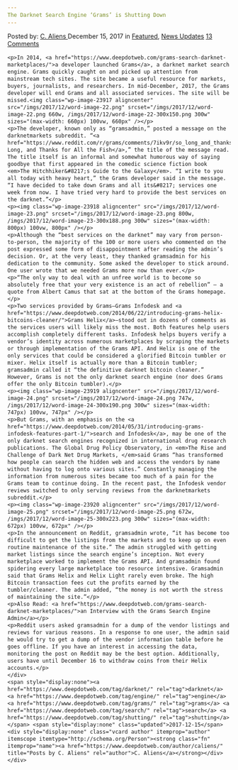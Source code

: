 ```yaml
---
The Darknet Search Engine ‘Grams’ is Shutting Down
---
```

<article class="post-listing post-23916 post type-post status-publish format-standard has-post-thumbnail hentry  tag-engine tag-grams tag-search tag-shutting">
    <div class="post-inner">
        <span>Posted by: <a href="https://www.deepdotweb.com/author/caliens/" title="">C. Aliens </a></span>
    <span>December 15, 2017</span>
    <span>in <a href="https://www.deepdotweb.com/category/deepdot-news/" rel="category tag">Featured</a>, <a href="https://www.deepdotweb.com/category/news-updates/" rel="category tag">News Updates</a></span>
    <span><a href="https://www.deepdotweb.com/2017/12/15/darknet-search-engine-grams-shutting/#comments">13 Comments</a></span>
    </p>
    <div class="clear"></div>
    
    <p>In 2014, <a href="https://www.deepdotweb.com/grams-search-darknet-marketplaces/">a developer launched Grams</a>, a darknet market search engine. Grams quickly caught on and picked up attention from mainstream tech sites. The site became a useful resource for markets, buyers, journalists, and researchers. In mid-December, 2017, the Grams developer will end Grams and all associated services. The site will be missed.<img class="wp-image-23917 aligncenter" src="/imgs/2017/12/word-image-22.png" srcset="/imgs/2017/12/word-image-22.png 660w, /imgs/2017/12/word-image-22-300x150.png 300w" sizes="(max-width: 660px) 100vw, 660px" /></p>
    <p>The developer, known only as “gramsadmin,” posted a message on the darknetmarkets subreddit. “<a href="https://www.reddit.com/r/grams/comments/7ikv9r/so_long_and_thanks_for_all_the_fish/">So Long, and Thanks for All the Fish</a>,” the title of the message read. The title itself is an informal and somewhat humorous way of saying goodbye that first appeared in the comedic science fiction book <em>The Hitchhiker&#8217;s Guide to the Galaxy</em>. “I write to you all today with heavy heart,” the Grams developer said in the message. “I have decided to take down Grams and all its&#8217; services one week from now. I have tried very hard to provide the best services on the darknet.”</p>
    <p><img class="wp-image-23918 aligncenter" src="/imgs/2017/12/word-image-23.png" srcset="/imgs/2017/12/word-image-23.png 800w, /imgs/2017/12/word-image-23-300x188.png 300w" sizes="(max-width: 800px) 100vw, 800px" /></p>
    <p>Although the “best services on the darknet” may vary from person-to-person, the majority of the 100 or more users who commented on the post expressed some form of disappointment after reading the admin’s decision. Or, at the very least, they thanked gramsadmin for his dedication to the community. Some asked the developer to stick around. One user wrote that we needed Grams more now than ever.</p>
    <p>“The only way to deal with an unfree world is to become so absolutely free that your very existence is an act of rebellion” — a quote from Albert Camus that sat at the bottom of the Grams homepage.</p>
    <p>Two services provided by Grams—Grams Infodesk and <a href="https://www.deepdotweb.com/2014/06/22/introducing-grams-helix-bitcoins-cleaner/">Grams Helix</a>—stood out in dozens of comments as the services users will likely miss the most. Both features help users accomplish completely different tasks. Infodesk helps buyers verify a vendor’s identity across numerous marketplaces by scraping the markets or through implementation of the Grams API. And Helix is one of the only services that could be considered a glorified Bitcoin tumbler or mixer. Helix itself is actually more than a Bitcoin tumbler; gramsadmin called it “the definitive darknet bitcoin cleaner.” However, Grams is not the only darknet search engine (nor does Grams offer the only Bitcoin tumbler).</p>
    <p><img class="wp-image-23919 aligncenter" src="/imgs/2017/12/word-image-24.png" srcset="/imgs/2017/12/word-image-24.png 747w, /imgs/2017/12/word-image-24-300x190.png 300w" sizes="(max-width: 747px) 100vw, 747px" /></p>
    <p>But Grams, with an emphasis on the <a href="https://www.deepdotweb.com/2014/05/31/introducing-grams-infodesk-features-part-1/">search and Infodesk</a>, may be one of the only darknet search engines recognized in international drug research publications. The Global Drug Policy Observatory, in <em>The Rise and Challenge of Dark Net Drug Markets, </em>said Grams “has transformed how people can search the hidden web and access the vendors by name without having to log onto various sites.” Constantly managing the information from numerous sites became too much of a pain for the Grams team to continue doing. In the recent past, the Infodesk vendor reviews switched to only serving reviews from the darknetmarkets subreddit.</p>
    <p><img class="wp-image-23920 aligncenter" src="/imgs/2017/12/word-image-25.png" srcset="/imgs/2017/12/word-image-25.png 672w, /imgs/2017/12/word-image-25-300x223.png 300w" sizes="(max-width: 672px) 100vw, 672px" /></p>
    <p>In the announcement on Reddit, gramsadmin wrote, “it has become too difficult to get the listings from the markets and to keep up on even routine maintenance of the site.” The admin struggled with getting market listings since the search engine’s inception. Not every marketplace worked to implement the Grams API. And gramsadmin found spidering every large marketplace too resource intensive. Gramsadmin said that Grams Helix and Helix Light rarely even broke. The high Bitcoin transaction fees cut the profits earned by the tumbler/cleaner. The admin added, “the money is not worth the stress of maintaining the site.”</p>
    <p>Also Read: <a href="https://www.deepdotweb.com/grams-search-darknet-marketplaces/">an Interview with the Grams Search Engine Admin</a></p>
    <p>Reddit users asked gramsadmin for a dump of the vendor listings and reviews for various reasons. In a response to one user, the admin said he would try to get a dump of the vendor information table before he goes offline. If you have an interest in accessing the data, monitoring the post on Reddit may be the best option. Additionally, users have until December 16 to withdraw coins from their Helix accounts.</p>
    </div>
    <span style="display:none"><a href="https://www.deepdotweb.com/tag/darknet/" rel="tag">darknet</a> <a href="https://www.deepdotweb.com/tag/engine/" rel="tag">engine</a> <a href="https://www.deepdotweb.com/tag/grams/" rel="tag">grams</a> <a href="https://www.deepdotweb.com/tag/search/" rel="tag">search</a> <a href="https://www.deepdotweb.com/tag/shutting/" rel="tag">shutting</a></span> <span style="display:none" class="updated">2017-12-15</span>
    <div style="display:none" class="vcard author" itemprop="author" itemscope itemtype="http://schema.org/Person"><strong class="fn" itemprop="name"><a href="https://www.deepdotweb.com/author/caliens/" title="Posts by C. Aliens" rel="author">C. Aliens</a></strong></div>
    </div>
</article>

